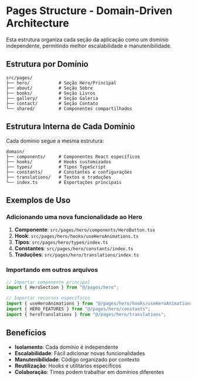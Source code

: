 # Pages Structure - Domain-Driven Architecture

Esta estrutura organiza cada seção da aplicação como um domínio independente, permitindo melhor escalabilidade e manutenibilidade.

## Estrutura por Domínio

```
src/pages/
├── hero/           # Seção Hero/Principal
├── about/          # Seção Sobre
├── books/          # Seção Livros
├── gallery/        # Seção Galeria
├── contact/        # Seção Contato
└── shared/         # Componentes compartilhados
```

## Estrutura Interna de Cada Domínio

Cada domínio segue a mesma estrutura:

```
domain/
├── components/     # Componentes React específicos
├── hooks/          # Hooks customizados
├── types/          # Tipos TypeScript
├── constants/      # Constantes e configurações
├── translations/   # Textos e traduções
└── index.ts        # Exportações principais
```

## Exemplos de Uso

### Adicionando uma nova funcionalidade ao Hero

1. **Componente**: `src/pages/hero/components/HeroButton.tsx`
2. **Hook**: `src/pages/hero/hooks/useHeroAnimations.ts`
3. **Tipos**: `src/pages/hero/types/index.ts`
4. **Constantes**: `src/pages/hero/constants/index.ts`
5. **Traduções**: `src/pages/hero/translations/index.ts`

### Importando em outros arquivos

```typescript
// Importar componente principal
import { HeroSection } from "@/pages/hero";

// Importar recursos específicos
import { useHeroAnimations } from "@/pages/hero/hooks/useHeroAnimations";
import { HERO_FEATURES } from "@/pages/hero/constants";
import { heroTranslations } from "@/pages/hero/translations";
```

## Benefícios

- **Isolamento**: Cada domínio é independente
- **Escalabilidade**: Fácil adicionar novas funcionalidades
- **Manutenibilidade**: Código organizado por contexto
- **Reutilização**: Hooks e utilitários específicos
- **Colaboração**: Times podem trabalhar em domínios diferentes
